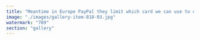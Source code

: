 ```yaml
---
title: "Meantime in Europe PayPal they limit which card we can use to do remittances and we don’t have access to pyusd<br /><br />thank you Emmanuel Macron"
image: "./images/gallery-item-818-03.jpg"
watermark: "789"
section: "gallery"
---
```

